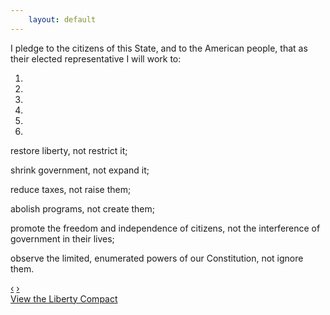```yaml
---
    layout: default
---
```

<p>
I pledge to the citizens of this State, and to the American people, that as their elected representative I will work to:
</p>

<div class="hero-unit">
<div id="libertyCompactCarousel" class="carousel carousel-message slide">
  <ol class="carousel-indicators">
    <li data-target="#libertyCompactCarousel" data-slide-to="0" class="active"></li>
    <li data-target="#libertyCompactCarousel" data-slide-to="1"></li>
    <li data-target="#libertyCompactCarousel" data-slide-to="2"></li>
    <li data-target="#libertyCompactCarousel" data-slide-to="3"></li>
    <li data-target="#libertyCompactCarousel" data-slide-to="4"></li>
    <li data-target="#libertyCompactCarousel" data-slide-to="5"></li>
  </ol>
  <!-- Carousel items -->
  <div class="carousel-inner">
    <div class="active item">
      <p>restore liberty, not restrict it;</p>
	</div>
    <div class="item">
      <p>shrink government, not expand it;</p>
	</div>
    <div class="item">
      <p>reduce taxes, not raise them;</p>
	</div>
    <div class="item">
      <p>abolish programs, not create them;</p>
	</div>
    <div class="item">
      <p>promote the freedom and independence of citizens, not the interference of government in their lives;</p>
	</div>
    <div class="item">
      <p>observe the limited, enumerated powers of our Constitution, not ignore them.</p>
	</div>
  </div>
  <!-- Carousel nav -->
  <a class="carousel-control left" href="#libertyCompactCarousel" data-slide="prev">&lsaquo;</a>
  <a class="carousel-control right" href="#libertyCompactCarousel" data-slide="next">&rsaquo;</a>
</div>
<a href="/liberty-compact" class="btn btn-primary">View the Liberty Compact</a>
</div>
